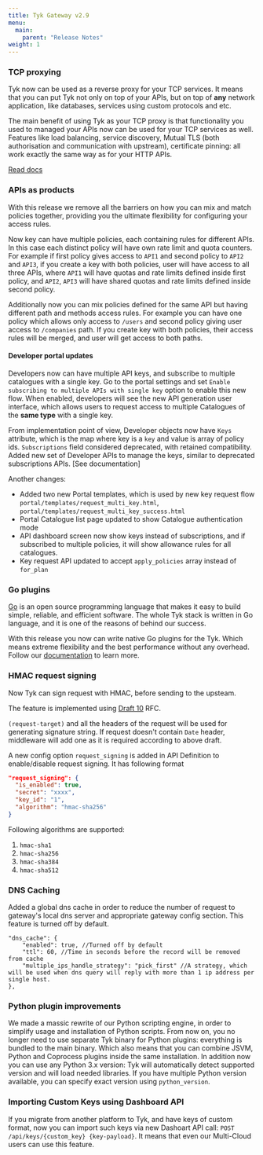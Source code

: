 ```yaml
---
title: Tyk Gateway v2.9
menu:
  main:
    parent: "Release Notes"
weight: 1
---
```


### TCP proxying

Tyk now can be used as a reverse proxy for your TCP services. It means that you can put Tyk not only on top of your APIs, but on top of **any** network application, like databases, services using custom protocols and etc.

The main benefit of using Tyk as your TCP proxy is that functionality you used to managed your APIs now can be used for your TCP services as well.  Features like load balancing, service discovery, Mutual TLS (both authorisation and communication with upstream), certificate pinning: all work exactly the same way as for your HTTP APIs. 

[Read docs](/tcp-proxy)

### APIs as products

With this release we remove all the barriers on how you can mix and match policies together, providing you the ultimate flexibility for configuring your access rules.

Now key can have multiple policies, each containing rules for different APIs. In this case each distinct policy will have own rate limit and quota counters. For example if first policy gives access to `API1` and second policy to `API2` and `API3`, if you create a key with both policies, user will have access to all three APIs, where `API1` will have quotas and rate limits defined inside first policy, and `API2`, `API3` will have shared quotas and rate limits defined inside second policy.

Additionally now you can mix policies defined for the same API but having different path and methods access rules. For example you can have one policy which allows only access to `/users`  and second policy giving user access to `/companies` path. If you create key with both policies, their access rules will be merged, and user will get access to both paths.

#### Developer portal updates

Developers now can have multiple API keys, and subscribe to multiple catalogues with a single key. Go to the portal settings and set `Enable subscribing to multiple APIs with single key` option to enable this new flow. When enabled, developers will see the new API generation user interface, which allows users to request access to multiple Catalogues of the **same type**  with a single key. 

From implementation point of view, Developer objects now have  `Keys` attribute, which is the map where key is a `key` and value is array of policy ids. `Subscriptions` field considered deprecated, with retained compatibility. Added new set of Developer APIs to manage the keys, similar to deprecated subscriptions APIs. [See documentation]

Another changes:
- Added two new Portal templates, which is used by new key request flow  `portal/templates/request_multi_key.html`, `portal/templates/request_multi_key_success.html`
- Portal Catalogue list page updated to show Catalogue authentication mode
- API dashboard screen now show keys instead of subscriptions, and if subscribed to multiple policies, it will show allowance rules for all catalogues.
- Key request API updated to accept `apply_policies` array instead of `for_plan`

### Go plugins
 
[Go](https://golang.org/) is an open source programming language that makes it easy to build simple, reliable, and efficient software. The whole Tyk stack is written in Go language, and it is one of the reasons of behind our success. 

With this release you now can write native Go plugins for the Tyk. Which means extreme flexibility and the best performance without any overhead. Follow our [documentation](/customise-tyk/plugins/golang-plugins/golang-plugins.md) to learn more.

### HMAC request signing 

Now Tyk can sign request with HMAC, before sending to the upsteam.

The feature is implemented using [Draft 10](https://tools.ietf.org/html/draft-cavage-http-signatures-10) RFC.

`(request-target)` and all the headers of the request will be used for generating signature string. 
If request doesn't contain `Date` header, middleware will add one as it is required according to above draft.

A new config option `request_signing` is added in API Definition to enable/disable request signing. It has following format

```json
"request_signing": {
  "is_enabled": true,
  "secret": "xxxx",
  "key_id": "1",
  "algorithm": "hmac-sha256"
}
```
Following algorithms are supported:
1. `hmac-sha1`
2. `hmac-sha256`
3. `hmac-sha384`
4. `hmac-sha512`

### DNS Caching
Added a global dns cache in order to reduce the number of request to gateway's local dns server and appropriate gateway config section. This feature is turned off by default.

```
"dns_cache": {
    "enabled": true, //Turned off by default
    "ttl": 60, //Time in seconds before the record will be removed from cache
    "multiple_ips_handle_strategy": "pick_first" //A strategy, which will be used when dns query will reply with more than 1 ip address per single host.
},
```

### Python plugin improvements
We made a massic rewrite of our Python scripting engine, in order to simplify usage and installation of Python scripts. 
From now on, you no longer need to use separate Tyk binary for Python plugins: everything is bundled to the main binary.
Which also means that you can combine JSVM, Python and Coprocess plugins inside the same installation. 
In addition now you can use any Python 3.x version: Tyk will automatically detect supported version and will load needed libraries. If you have multiple Python version available, you can specify exact version using `python_version`. 

### Importing Custom Keys using Dashboard API
If you migrate from another platform to Tyk, and have keys of custom format, now you can import such keys via new Dashoart API call: `POST /api/keys/{custom_key} {key-payload}`. It means that even our Multi-Cloud users can use this feature. 
